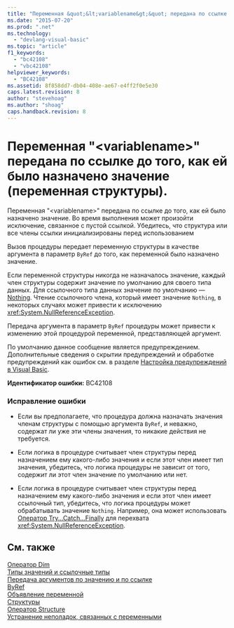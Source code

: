 ```yaml
---
title: "Переменная &quot;&lt;variablename&gt;&quot; передана по ссылке до того, как ей было назначено значение (переменная структуры). | Microsoft Docs"
ms.date: "2015-07-20"
ms.prod: ".net"
ms.technology: 
  - "devlang-visual-basic"
ms.topic: "article"
f1_keywords: 
  - "bc42108"
  - "vbc42108"
helpviewer_keywords: 
  - "BC42108"
ms.assetid: 8f858dd7-db04-408e-ae67-e4ff2f0e5e30
caps.latest.revision: 8
author: "stevehoag"
ms.author: "shoag"
caps.handback.revision: 8
---
```

# Переменная &quot;&lt;variablename&gt;&quot; передана по ссылке до того, как ей было назначено значение (переменная структуры).
Переменная "\<variablename\>" передана по ссылке до того, как ей было назначено значение. Во время выполнения может произойти исключение, связанное с пустой ссылкой. Убедитесь, что структура или все члены ссылки инициализированы перед использованием  
  
 Вызов процедуры передает переменную структуры в качестве аргумента в параметр `ByRef` до того, как переменной было назначено значение.  
  
 Если переменной структуры никогда не назначалось значение, каждый член структуры содержит значение по умолчанию для своего типа данных. Для ссылочного типа данных значение по умолчанию — [Nothing](../../visual-basic/language-reference/nothing.md). Чтение ссылочного члена, который имеет значение `Nothing`, в некоторых случаях может привести к исключению <xref:System.NullReferenceException>.  
  
 Передача аргумента в параметр `ByRef` процедуры может привести к изменению этой процедурой переменной, представляющей аргумент.  
  
 По умолчанию данное сообщение является предупреждением. Дополнительные сведения о скрытии предупреждений и обработке предупреждений как ошибок см. в разделе [Настройка предупреждений в Visual Basic](/visual-studio/ide/configuring-warnings-in-visual-basic).  
  
 **Идентификатор ошибки:** BC42108  
  
### Исправление ошибки  
  
-   Если вы предполагаете, что процедура должна назначать значения членам структуры с помощью аргумента `ByRef`, и неважно, содержат ли уже эти члены значения, то никакие действия не требуется.  
  
-   Если логика в процедуре считывает член структуры перед назначением ему какого\-либо значения и если этот член имеет тип значения, убедитесь, что логика процедуры не зависит от того, содержит ли этот член значение по умолчанию или нет.  
  
-   Если логика в процедуре считывает член структуры перед назначением ему какого\-либо значения и если этот член имеет ссылочный тип, убедитесь, что логика процедуры может обрабатывать значение `Nothing`. Например, она может использовать [Оператор Try...Catch...Finally](../../visual-basic/language-reference/statements/try-catch-finally-statement.md) для перехвата <xref:System.NullReferenceException>.  
  
## См. также  
 [Оператор Dim](../../visual-basic/language-reference/statements/dim-statement.md)   
 [Типы значений и ссылочные типы](../../visual-basic/programming-guide/language-features/data-types/value-types-and-reference-types.md)   
 [Передача аргументов по значению и по ссылке](../../visual-basic/programming-guide/language-features/procedures/passing-arguments-by-value-and-by-reference.md)   
 [ByRef](../../visual-basic/language-reference/modifiers/byref.md)   
 [Объявление переменной](../../visual-basic/programming-guide/language-features/variables/variable-declaration.md)   
 [Структуры](../../visual-basic/programming-guide/language-features/data-types/structures.md)   
 [Оператор Structure](../../visual-basic/language-reference/statements/structure-statement.md)   
 [Устранение неполадок, связанных с переменными](../../visual-basic/programming-guide/language-features/variables/troubleshooting-variables.md)
